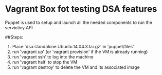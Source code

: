 Vagrant Box fot testing DSA features
==================================

Puppet is used to setup and launch all the needed components to run the servioticy API


##Steps:
1. Place 'dsa.standalone.Ubuntu.14.04.3.tar.gz' in 'puppet/files'
2. run 'vagrant up' (or 'vagrant provision' if the VM is already running)
3. run 'vagrant ssh' to log into the machine
4. run 'vagrant halt' to stop the VM
5. run 'vagrant destroy' to delete the VM and its associated image

